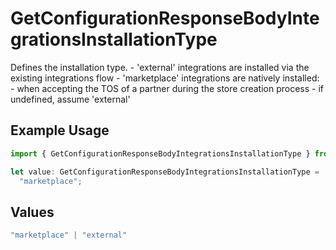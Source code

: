 # GetConfigurationResponseBodyIntegrationsInstallationType

Defines the installation type. - 'external' integrations are installed via the existing integrations flow - 'marketplace' integrations are natively installed: - when accepting the TOS of a partner during the store creation process - if undefined, assume 'external'

## Example Usage

```typescript
import { GetConfigurationResponseBodyIntegrationsInstallationType } from "@vercel/sdk/models/operations/getconfiguration.js";

let value: GetConfigurationResponseBodyIntegrationsInstallationType =
  "marketplace";
```

## Values

```typescript
"marketplace" | "external"
```